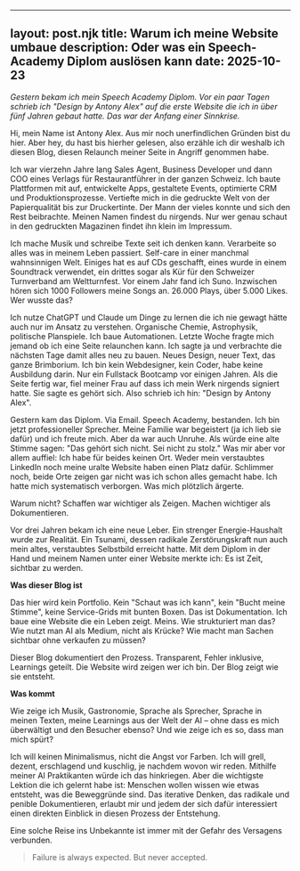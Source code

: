 
---
layout: post.njk
title: Warum ich meine Website umbaue
description: Oder was ein Speech-Academy Diplom auslösen kann
date: 2025-10-23
---

*Gestern bekam ich mein Speech Academy Diplom. Vor ein paar Tagen schrieb ich "Design by Antony Alex" auf die erste Website die ich in über fünf Jahren gebaut hatte. Das war der Anfang einer Sinnkrise.*

Hi, mein Name ist Antony Alex. Aus mir noch unerfindlichen Gründen bist du hier. Aber hey, du hast bis hierher gelesen, also erzähle ich dir weshalb ich diesen Blog, diesen Relaunch meiner Seite in Angriff genommen habe.

Ich war vierzehn Jahre lang Sales Agent, Business Developer und dann COO eines Verlags für Restaurantführer in der ganzen Schweiz. Ich baute Plattformen mit auf, entwickelte Apps, gestaltete Events, optimierte CRM und Produktionsprozesse. Vertiefte mich in die gedruckte Welt von der Papierqualität bis zur Druckertinte. Der Mann der vieles konnte und sich den Rest beibrachte. Meinen Namen findest du nirgends. Nur wer genau schaut in den gedruckten Magazinen findet ihn klein im Impressum.

Ich mache Musik und schreibe Texte seit ich denken kann. Verarbeite so alles was in meinem Leben passiert. Self-care in einer manchmal wahnsinnigen Welt. Einiges hat es auf CDs geschafft, eines wurde in einem Soundtrack verwendet, ein drittes sogar als Kür für den Schweizer Turnverband am Weltturnfest. Vor einem Jahr fand ich Suno. Inzwischen hören sich 1000 Followers meine Songs an. 26.000 Plays, über 5.000 Likes. Wer wusste das?

Ich nutze ChatGPT und Claude um Dinge zu lernen die ich nie gewagt hätte auch nur im Ansatz zu verstehen. Organische Chemie, Astrophysik, politische Planspiele. Ich baue Automationen. Letzte Woche fragte mich jemand ob ich eine Seite relaunchen kann. Ich sagte ja und verbrachte die nächsten Tage damit alles neu zu bauen. Neues Design, neuer Text, das ganze Brimborium. Ich bin kein Webdesigner, kein Coder, habe keine Ausbildung darin. Nur ein Fullstack Bootcamp vor einigen Jahren. Als die Seite fertig war, fiel meiner Frau auf dass ich mein Werk nirgends signiert hatte. Sie sagte es gehört sich. Also schrieb ich hin: "Design by Antony Alex".

Gestern kam das Diplom. Via Email. Speech Academy, bestanden. Ich bin jetzt professioneller Sprecher. Meine Familie war begeistert (ja ich lieb sie dafür) und ich freute mich. Aber da war auch Unruhe. Als würde eine alte Stimme sagen: "Das gehört sich nicht. Sei nicht zu stolz." Was mir aber vor allem auffiel: Ich habe für beides keinen Ort. Weder mein verstaubtes LinkedIn noch meine uralte Website haben einen Platz dafür. Schlimmer noch, beide Orte zeigen gar nicht was ich schon alles gemacht habe. Ich hatte mich systematisch verborgen. Was mich plötzlich ärgerte.

Warum nicht? Schaffen war wichtiger als Zeigen. Machen wichtiger als Dokumentieren.

Vor drei Jahren bekam ich eine neue Leber. Ein strenger Energie-Haushalt wurde zur Realität. Ein Tsunami, dessen radikale Zerstörungskraft nun auch mein altes, verstaubtes Selbstbild erreicht hatte. Mit dem Diplom in der Hand und meinem Namen unter einer Website merkte ich: Es ist Zeit, sichtbar zu werden.

**Was dieser Blog ist**

Das hier wird kein Portfolio. Kein "Schaut was ich kann", kein "Bucht meine Stimme", keine Service-Grids mit bunten Boxen. Das ist Dokumentation. Ich baue eine Website die ein Leben zeigt. Meins. Wie strukturiert man das? Wie nutzt man AI als Medium, nicht als Krücke? Wie macht man Sachen sichtbar ohne verkaufen zu müssen?

Dieser Blog dokumentiert den Prozess. Transparent, Fehler inklusive, Learnings geteilt. Die Website wird zeigen wer ich bin. Der Blog zeigt wie sie entsteht.

**Was kommt**

Wie zeige ich Musik, Gastronomie, Sprache als Sprecher, Sprache in meinen Texten, meine Learnings aus der Welt der AI – ohne dass es mich überwältigt und den Besucher ebenso? Und wie zeige ich es so, dass man mich spürt?

Ich will keinen Minimalismus, nicht die Angst vor Farben. Ich will grell, dezent, erschlagend und kuschlig, je nachdem wovon wir reden. Mithilfe meiner AI Praktikanten würde ich das hinkriegen. Aber die wichtigste Lektion die ich gelernt habe ist: Menschen wollen wissen wie etwas entsteht, was die Beweggründe sind. Das iterative Denken, das radikale und penible Dokumentieren, erlaubt mir und jedem der sich dafür interessiert einen direkten Einblick in diesen Prozess der Entstehung.

Eine solche Reise ins Unbekannte ist immer mit der Gefahr des Versagens verbunden. 

> Failure is always expected. But never accepted.